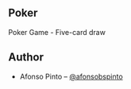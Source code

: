 ## Poker
Poker Game - Five-card draw 

## Author
* Afonso Pinto – [@afonsobspinto](https://github.com/afonsobspinto)

